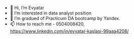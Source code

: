 - 👋 Hi, I’m Evyatar
- 👀 I’m interested in data analyst position
- 🌱 I’m gradued of Practicum DA bootcamp by Yandex.
- 📫 How to reach me - 0504008420, https://www.linkedin.com/in/evyatar-kaslasi-99aaa4208/

<!---
evykes/evykes is a ✨ special ✨ repository because its `README.md` (this file) appears on your GitHub profile.
You can click the Preview link to take a look at your changes.
--->
